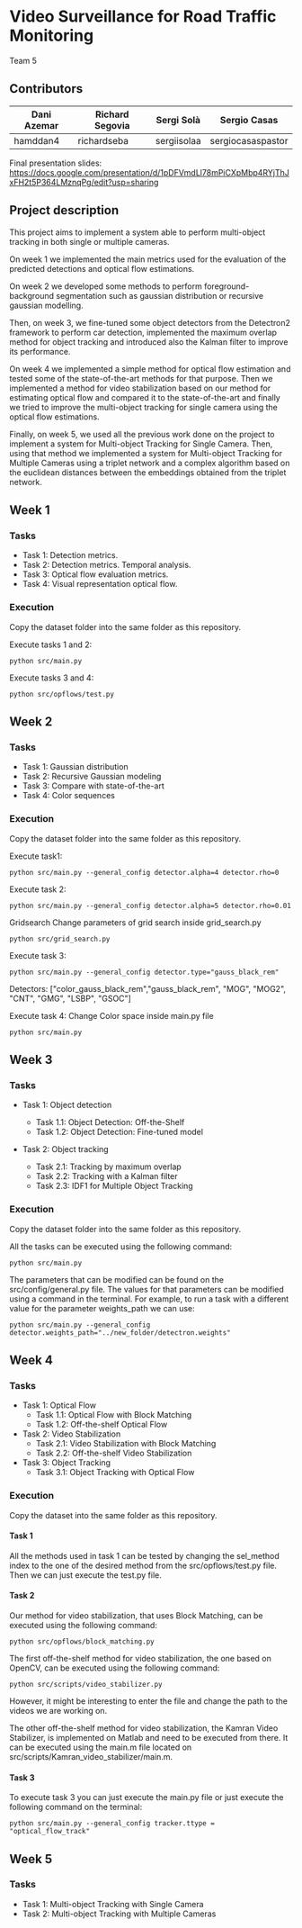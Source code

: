 # Video Surveillance for Road Traffic Monitoring
Team 5

## Contributors

| Dani Azemar | Richard Segovia |  Sergi Solà |   Sergio Casas  |
|-------------|-----------------|-------------|------------------|
|  hamddan4   |   richardseba   | sergiisolaa | sergiocasaspastor|

Final presentation slides: https://docs.google.com/presentation/d/1pDFVmdLl78mPiCXpMbp4RYjThJxFH2t5P364LMznqPg/edit?usp=sharing

## Project description

This project aims to implement a system able to perform multi-object tracking in both single or multiple cameras.

On week 1 we implemented the main metrics used for the evaluation of the predicted detections and optical flow estimations. 

On week 2 we developed some methods to perform foreground-background segmentation such as gaussian distribution or recursive gaussian modelling. 

Then, on week 3, we fine-tuned some object detectors from the Detectron2 framework to perform car detection, implemented the maximum overlap method for object tracking and introduced also the Kalman filter to improve its performance. 

On week 4 we implemented a simple method for optical flow estimation and tested some of the state-of-the-art methods for that purpose. Then we implemented a method for video stabilization based on our method for estimating optical flow and compared it to the state-of-the-art and finally we tried to improve the multi-object tracking for single camera using the optical flow estimations. 

Finally, on week 5, we used all the previous work done on the project to implement a system for Multi-object Tracking for Single Camera. Then, using that method we implemented a system for Multi-object Tracking for Multiple Cameras using a triplet network and a complex algorithm based on the euclidean distances between the embeddings obtained from the triplet network. 

## Week 1

### Tasks

- Task 1: Detection metrics.
- Task 2: Detection metrics. Temporal analysis.
- Task 3: Optical flow evaluation metrics.
- Task 4: Visual representation optical flow.

### Execution
Copy the dataset folder into the same folder as this repository.

Execute tasks 1 and 2:
```
python src/main.py
```

Execute tasks 3 and 4:
```
python src/opflows/test.py
```

## Week 2

### Tasks

- Task 1: Gaussian distribution
- Task 2: Recursive Gaussian modeling
- Task 3: Compare with state-of-the-art
- Task 4: Color sequences

### Execution
Copy the dataset folder into the same folder as this repository.

Execute task1:
```
python src/main.py --general_config detector.alpha=4 detector.rho=0

```

Execute task 2:
```
python src/main.py --general_config detector.alpha=5 detector.rho=0.01
```
Gridsearch
Change parameters of grid search inside grid_search.py
```
python src/grid_search.py
```

Execute task 3:
```
python src/main.py --general_config detector.type="gauss_black_rem"
```
Detectors: ["color_gauss_black_rem","gauss_black_rem", "MOG", "MOG2", "CNT", "GMG", "LSBP", "GSOC"]

Execute task 4:
Change Color space inside main.py file
```
python src/main.py 
```
## Week 3

### Tasks

- Task 1: Object detection
    - Task 1.1: Object Detection: Off-the-Shelf
    - Task 1.2: Object Detection: Fine-tuned model
    
- Task 2: Object tracking
    - Task 2.1: Tracking by maximum overlap
    - Task 2.2: Tracking with a Kalman filter
    - Task 2.3: IDF1 for Multiple Object Tracking
 
 ### Execution
 Copy the dataset folder into the same folder as this repository.
 
All the tasks can be executed using the following command:
```
python src/main.py 
```
The parameters that can be modified can be found on the src/config/general.py file. The values for that parameters can be modified using a command in the terminal. For example, to run a task with a different value for the parameter weights_path we can use:
```
python src/main.py --general_config detector.weights_path="../new_folder/detectron.weights"
```
## Week 4

### Tasks

- Task 1: Optical Flow
    - Task 1.1: Optical Flow with Block Matching
    - Task 1.2: Off-the-shelf Optical Flow
- Task 2: Video Stabilization
    - Task 2.1: Video Stabilization with Block Matching
    - Task 2.2: Off-the-shelf Video Stabilization
- Task 3: Object Tracking
    - Task 3.1: Object Tracking with Optical Flow

### Execution
Copy the dataset into the same folder as this repository.

#### Task 1

All the methods used in task 1 can be tested by changing the sel_method index to the one of the desired method from the src/opflows/test.py file. Then we can just execute the test.py file. 

#### Task 2

Our method for video stabilization, that uses Block Matching, can be executed using the following command:

```
python src/opflows/block_matching.py
```

The first off-the-shelf method for video stabilization, the one based on OpenCV, can be executed using the following command:

```
python src/scripts/video_stabilizer.py
```

However, it might be interesting to enter the file and change the path to the videos we are working on.

The other off-the-shelf method for video stabilization, the Kamran Video Stabilizer, is implemented on Matlab and need to be executed from there. It can be executed using the main.m file located on src/scripts/Kamran_video_stabilizer/main.m.

#### Task 3

To execute task 3 you can just execute the main.py file or just execute the following command on the terminal:

```
python src/main.py --general_config tracker.ttype = "optical_flow_track"
```

## Week 5
### Tasks
- Task 1: Multi-object Tracking with Single Camera
- Task 2: Multi-object Tracking with Multiple Cameras




 
